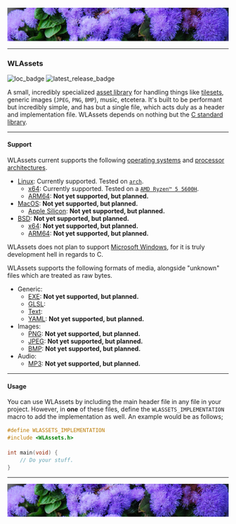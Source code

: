 ![top_banner](./.github/banner.jpg)

---

### WLAssets
![loc_badge](https://github.com/waterlily-team/assets/blob/badges/loc.svg)
![latest_release_badge](https://img.shields.io/github/v/release/waterlily-team/assets?label=Latest&include_preleases=true)

A small, incredibly specialized [asset library]() for handling things like [tilesets](), generic images (`JPEG`, `PNG`, `BMP`), music, etcetera. It's built to be performant but incredibly simple, and has but a single file, which acts duly as a header and implementation file. WLAssets depends on nothing but the [C standard library]().

---

#### Support
WLAssets current supports the following [operating systems](https://en.wikipedia.org/wiki/Operating_system) and [processor architectures](https://en.wikipedia.org/wiki/Instruction_set_architecture).

- [Linux](https://en.wikipedia.org/wiki/Linux): Currently supported. Tested on [`arch`](https://en.wikipedia.org/wiki/Arch_Linux).
    - [x64](https://en.wikipedia.org/wiki/X86-64): Currently supported. Tested on a [`AMD Ryzen™ 5 5600H`](https://en.wikipedia.org/wiki/List_of_AMD_Ryzen_processors#Desktop_processors).
    - [ARM64](https://en.wikipedia.org/wiki/AArch64): **Not yet supported, but planned.**
- [MacOS](https://en.wikipedia.org/wiki/MacOS): **Not yet supported, but planned.**
    - [Apple Silicon](https://en.wikipedia.org/wiki/Apple_silicon): **Not yet supported, but planned.**
- [BSD](https://en.wikipedia.org/wiki/Berkeley_Software_Distribution): **Not yet supported, but planned.**
    - [x64](https://en.wikipedia.org/wiki/X86-64): **Not yet supported, but planned.**
    - [ARM64](https://en.wikipedia.org/wiki/AArch64): **Not yet supported, but planned.**

WLAssets does not plan to support [Microsoft Windows](https://en.wikipedia.org/wiki/Microsoft_Windows), for it is truly development hell in regards to C.

WLAssets supports the following formats of media, alongside "unknown" files which are treated as raw bytes.

- Generic:
    - [EXE](https://en.wikipedia.org/wiki/Executable): **Not yet supported, but planned.**
    - [GLSL](https://en.wikipedia.org/wiki/OpenGL_Shading_Language):
    - [Text](https://en.wikipedia.org/wiki/Text_file):
    - [YAML](https://en.wikipedia.org/wiki/YAML): **Not yet supported, but planned.**
- Images:
    - [PNG](https://en.wikipedia.org/wiki/PNG): **Not yet supported, but planned.**
    - [JPEG](https://en.wikipedia.org/wiki/JPEG): **Not yet supported, but planned.**
    - [BMP](https://en.wikipedia.org/wiki/Bitmap): **Not yet supported, but planned.**
- Audio:
    - [MP3](https://en.wikipedia.org/wiki/MP3): **Not yet supported, but planned.**

---

#### Usage
You can use WLAssets by including the main header file in any file in your project. However, in **one** of these files, define the `WLASSETS_IMPLEMENTATION` macro to add the implementation as well. An example would be as follows;

```c
#define WLASSETS_IMPLEMENTATION
#include <WLAssets.h>

int main(void) {
    // Do your stuff.
}
```

---

![bottom_banner](./.github/banner.jpg)
